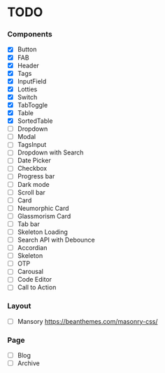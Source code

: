 # TODO 
### Components 
- [x] Button 
- [x] FAB
- [x] Header
- [x] Tags
- [x] InputField
- [x] Lotties
- [x] Switch
- [x] TabToggle
- [x] Table
- [x] SortedTable
- [ ] Dropdown
- [ ] Modal
- [ ] TagsInput
- [ ] Dropdown with Search
- [ ] Date Picker
- [ ] Checkbox
- [ ] Progress bar
- [ ] Dark mode
- [ ] Scroll bar
- [ ] Card
- [ ] Neumorphic Card
- [ ] Glassmorism Card
- [ ] Tab bar
- [ ] Skeleton Loading
- [ ] Search API with Debounce
- [ ] Accordian
- [ ] Skeleton
- [ ] OTP
- [ ] Carousal
- [ ] Code Editor
- [ ] Call to Action
### Layout 
- [ ] Mansory https://beanthemes.com/masonry-css/
### Page 
- [ ] Blog
- [ ] Archive